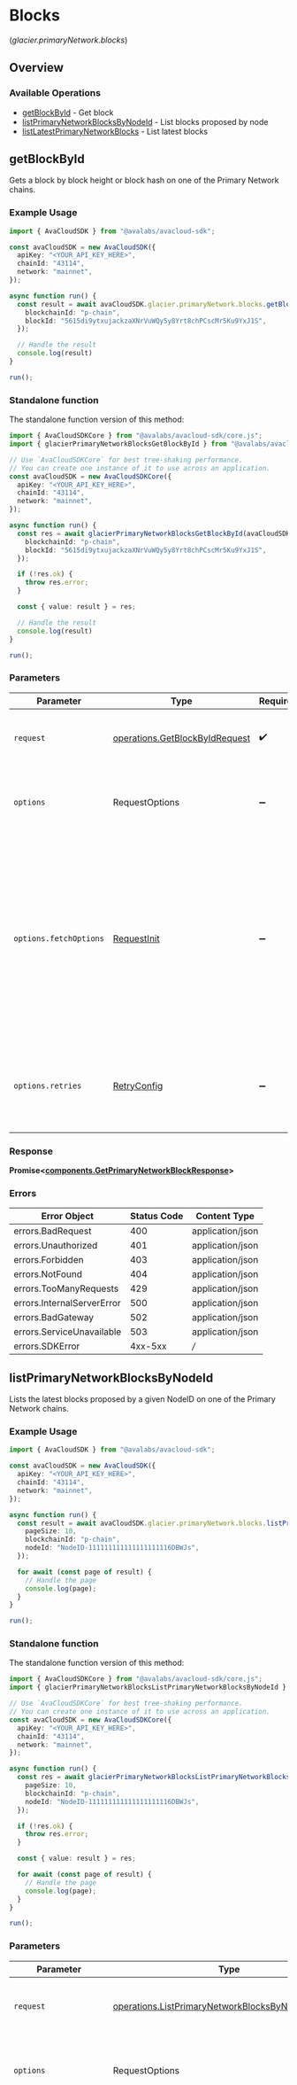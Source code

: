 # Blocks
(*glacier.primaryNetwork.blocks*)

## Overview

### Available Operations

* [getBlockById](#getblockbyid) - Get block
* [listPrimaryNetworkBlocksByNodeId](#listprimarynetworkblocksbynodeid) - List blocks proposed by node
* [listLatestPrimaryNetworkBlocks](#listlatestprimarynetworkblocks) - List latest blocks

## getBlockById

Gets a block by block height or block hash on one of the Primary Network chains.

### Example Usage

```typescript
import { AvaCloudSDK } from "@avalabs/avacloud-sdk";

const avaCloudSDK = new AvaCloudSDK({
  apiKey: "<YOUR_API_KEY_HERE>",
  chainId: "43114",
  network: "mainnet",
});

async function run() {
  const result = await avaCloudSDK.glacier.primaryNetwork.blocks.getBlockById({
    blockchainId: "p-chain",
    blockId: "5615di9ytxujackzaXNrVuWQy5y8Yrt8chPCscMr5Ku9YxJ1S",
  });

  // Handle the result
  console.log(result)
}

run();
```

### Standalone function

The standalone function version of this method:

```typescript
import { AvaCloudSDKCore } from "@avalabs/avacloud-sdk/core.js";
import { glacierPrimaryNetworkBlocksGetBlockById } from "@avalabs/avacloud-sdk/funcs/glacierPrimaryNetworkBlocksGetBlockById.js";

// Use `AvaCloudSDKCore` for best tree-shaking performance.
// You can create one instance of it to use across an application.
const avaCloudSDK = new AvaCloudSDKCore({
  apiKey: "<YOUR_API_KEY_HERE>",
  chainId: "43114",
  network: "mainnet",
});

async function run() {
  const res = await glacierPrimaryNetworkBlocksGetBlockById(avaCloudSDK, {
    blockchainId: "p-chain",
    blockId: "5615di9ytxujackzaXNrVuWQy5y8Yrt8chPCscMr5Ku9YxJ1S",
  });

  if (!res.ok) {
    throw res.error;
  }

  const { value: result } = res;

  // Handle the result
  console.log(result)
}

run();
```

### Parameters

| Parameter                                                                                                                                                                      | Type                                                                                                                                                                           | Required                                                                                                                                                                       | Description                                                                                                                                                                    |
| ------------------------------------------------------------------------------------------------------------------------------------------------------------------------------ | ------------------------------------------------------------------------------------------------------------------------------------------------------------------------------ | ------------------------------------------------------------------------------------------------------------------------------------------------------------------------------ | ------------------------------------------------------------------------------------------------------------------------------------------------------------------------------ |
| `request`                                                                                                                                                                      | [operations.GetBlockByIdRequest](../../models/operations/getblockbyidrequest.md)                                                                                               | :heavy_check_mark:                                                                                                                                                             | The request object to use for the request.                                                                                                                                     |
| `options`                                                                                                                                                                      | RequestOptions                                                                                                                                                                 | :heavy_minus_sign:                                                                                                                                                             | Used to set various options for making HTTP requests.                                                                                                                          |
| `options.fetchOptions`                                                                                                                                                         | [RequestInit](https://developer.mozilla.org/en-US/docs/Web/API/Request/Request#options)                                                                                        | :heavy_minus_sign:                                                                                                                                                             | Options that are passed to the underlying HTTP request. This can be used to inject extra headers for examples. All `Request` options, except `method` and `body`, are allowed. |
| `options.retries`                                                                                                                                                              | [RetryConfig](../../lib/utils/retryconfig.md)                                                                                                                                  | :heavy_minus_sign:                                                                                                                                                             | Enables retrying HTTP requests under certain failure conditions.                                                                                                               |

### Response

**Promise\<[components.GetPrimaryNetworkBlockResponse](../../models/components/getprimarynetworkblockresponse.md)\>**

### Errors

| Error Object               | Status Code                | Content Type               |
| -------------------------- | -------------------------- | -------------------------- |
| errors.BadRequest          | 400                        | application/json           |
| errors.Unauthorized        | 401                        | application/json           |
| errors.Forbidden           | 403                        | application/json           |
| errors.NotFound            | 404                        | application/json           |
| errors.TooManyRequests     | 429                        | application/json           |
| errors.InternalServerError | 500                        | application/json           |
| errors.BadGateway          | 502                        | application/json           |
| errors.ServiceUnavailable  | 503                        | application/json           |
| errors.SDKError            | 4xx-5xx                    | */*                        |


## listPrimaryNetworkBlocksByNodeId

Lists the latest blocks proposed by a given NodeID on one of the Primary Network chains.

### Example Usage

```typescript
import { AvaCloudSDK } from "@avalabs/avacloud-sdk";

const avaCloudSDK = new AvaCloudSDK({
  apiKey: "<YOUR_API_KEY_HERE>",
  chainId: "43114",
  network: "mainnet",
});

async function run() {
  const result = await avaCloudSDK.glacier.primaryNetwork.blocks.listPrimaryNetworkBlocksByNodeId({
    pageSize: 10,
    blockchainId: "p-chain",
    nodeId: "NodeID-111111111111111111116DBWJs",
  });

  for await (const page of result) {
    // Handle the page
    console.log(page);
  }
}

run();
```

### Standalone function

The standalone function version of this method:

```typescript
import { AvaCloudSDKCore } from "@avalabs/avacloud-sdk/core.js";
import { glacierPrimaryNetworkBlocksListPrimaryNetworkBlocksByNodeId } from "@avalabs/avacloud-sdk/funcs/glacierPrimaryNetworkBlocksListPrimaryNetworkBlocksByNodeId.js";

// Use `AvaCloudSDKCore` for best tree-shaking performance.
// You can create one instance of it to use across an application.
const avaCloudSDK = new AvaCloudSDKCore({
  apiKey: "<YOUR_API_KEY_HERE>",
  chainId: "43114",
  network: "mainnet",
});

async function run() {
  const res = await glacierPrimaryNetworkBlocksListPrimaryNetworkBlocksByNodeId(avaCloudSDK, {
    pageSize: 10,
    blockchainId: "p-chain",
    nodeId: "NodeID-111111111111111111116DBWJs",
  });

  if (!res.ok) {
    throw res.error;
  }

  const { value: result } = res;

  for await (const page of result) {
    // Handle the page
    console.log(page);
  }
}

run();
```

### Parameters

| Parameter                                                                                                                                                                      | Type                                                                                                                                                                           | Required                                                                                                                                                                       | Description                                                                                                                                                                    |
| ------------------------------------------------------------------------------------------------------------------------------------------------------------------------------ | ------------------------------------------------------------------------------------------------------------------------------------------------------------------------------ | ------------------------------------------------------------------------------------------------------------------------------------------------------------------------------ | ------------------------------------------------------------------------------------------------------------------------------------------------------------------------------ |
| `request`                                                                                                                                                                      | [operations.ListPrimaryNetworkBlocksByNodeIdRequest](../../models/operations/listprimarynetworkblocksbynodeidrequest.md)                                                       | :heavy_check_mark:                                                                                                                                                             | The request object to use for the request.                                                                                                                                     |
| `options`                                                                                                                                                                      | RequestOptions                                                                                                                                                                 | :heavy_minus_sign:                                                                                                                                                             | Used to set various options for making HTTP requests.                                                                                                                          |
| `options.fetchOptions`                                                                                                                                                         | [RequestInit](https://developer.mozilla.org/en-US/docs/Web/API/Request/Request#options)                                                                                        | :heavy_minus_sign:                                                                                                                                                             | Options that are passed to the underlying HTTP request. This can be used to inject extra headers for examples. All `Request` options, except `method` and `body`, are allowed. |
| `options.retries`                                                                                                                                                              | [RetryConfig](../../lib/utils/retryconfig.md)                                                                                                                                  | :heavy_minus_sign:                                                                                                                                                             | Enables retrying HTTP requests under certain failure conditions.                                                                                                               |

### Response

**Promise\<[operations.ListPrimaryNetworkBlocksByNodeIdResponse](../../models/operations/listprimarynetworkblocksbynodeidresponse.md)\>**

### Errors

| Error Object               | Status Code                | Content Type               |
| -------------------------- | -------------------------- | -------------------------- |
| errors.BadRequest          | 400                        | application/json           |
| errors.Unauthorized        | 401                        | application/json           |
| errors.Forbidden           | 403                        | application/json           |
| errors.NotFound            | 404                        | application/json           |
| errors.TooManyRequests     | 429                        | application/json           |
| errors.InternalServerError | 500                        | application/json           |
| errors.BadGateway          | 502                        | application/json           |
| errors.ServiceUnavailable  | 503                        | application/json           |
| errors.SDKError            | 4xx-5xx                    | */*                        |


## listLatestPrimaryNetworkBlocks

Lists latest blocks on one of the Primary Network chains.

### Example Usage

```typescript
import { AvaCloudSDK } from "@avalabs/avacloud-sdk";

const avaCloudSDK = new AvaCloudSDK({
  apiKey: "<YOUR_API_KEY_HERE>",
  chainId: "43114",
  network: "mainnet",
});

async function run() {
  const result = await avaCloudSDK.glacier.primaryNetwork.blocks.listLatestPrimaryNetworkBlocks({
    pageSize: 10,
    blockchainId: "p-chain",
  });

  for await (const page of result) {
    // Handle the page
    console.log(page);
  }
}

run();
```

### Standalone function

The standalone function version of this method:

```typescript
import { AvaCloudSDKCore } from "@avalabs/avacloud-sdk/core.js";
import { glacierPrimaryNetworkBlocksListLatestPrimaryNetworkBlocks } from "@avalabs/avacloud-sdk/funcs/glacierPrimaryNetworkBlocksListLatestPrimaryNetworkBlocks.js";

// Use `AvaCloudSDKCore` for best tree-shaking performance.
// You can create one instance of it to use across an application.
const avaCloudSDK = new AvaCloudSDKCore({
  apiKey: "<YOUR_API_KEY_HERE>",
  chainId: "43114",
  network: "mainnet",
});

async function run() {
  const res = await glacierPrimaryNetworkBlocksListLatestPrimaryNetworkBlocks(avaCloudSDK, {
    pageSize: 10,
    blockchainId: "p-chain",
  });

  if (!res.ok) {
    throw res.error;
  }

  const { value: result } = res;

  for await (const page of result) {
    // Handle the page
    console.log(page);
  }
}

run();
```

### Parameters

| Parameter                                                                                                                                                                      | Type                                                                                                                                                                           | Required                                                                                                                                                                       | Description                                                                                                                                                                    |
| ------------------------------------------------------------------------------------------------------------------------------------------------------------------------------ | ------------------------------------------------------------------------------------------------------------------------------------------------------------------------------ | ------------------------------------------------------------------------------------------------------------------------------------------------------------------------------ | ------------------------------------------------------------------------------------------------------------------------------------------------------------------------------ |
| `request`                                                                                                                                                                      | [operations.ListLatestPrimaryNetworkBlocksRequest](../../models/operations/listlatestprimarynetworkblocksrequest.md)                                                           | :heavy_check_mark:                                                                                                                                                             | The request object to use for the request.                                                                                                                                     |
| `options`                                                                                                                                                                      | RequestOptions                                                                                                                                                                 | :heavy_minus_sign:                                                                                                                                                             | Used to set various options for making HTTP requests.                                                                                                                          |
| `options.fetchOptions`                                                                                                                                                         | [RequestInit](https://developer.mozilla.org/en-US/docs/Web/API/Request/Request#options)                                                                                        | :heavy_minus_sign:                                                                                                                                                             | Options that are passed to the underlying HTTP request. This can be used to inject extra headers for examples. All `Request` options, except `method` and `body`, are allowed. |
| `options.retries`                                                                                                                                                              | [RetryConfig](../../lib/utils/retryconfig.md)                                                                                                                                  | :heavy_minus_sign:                                                                                                                                                             | Enables retrying HTTP requests under certain failure conditions.                                                                                                               |

### Response

**Promise\<[operations.ListLatestPrimaryNetworkBlocksResponse](../../models/operations/listlatestprimarynetworkblocksresponse.md)\>**

### Errors

| Error Object               | Status Code                | Content Type               |
| -------------------------- | -------------------------- | -------------------------- |
| errors.BadRequest          | 400                        | application/json           |
| errors.Unauthorized        | 401                        | application/json           |
| errors.Forbidden           | 403                        | application/json           |
| errors.NotFound            | 404                        | application/json           |
| errors.TooManyRequests     | 429                        | application/json           |
| errors.InternalServerError | 500                        | application/json           |
| errors.BadGateway          | 502                        | application/json           |
| errors.ServiceUnavailable  | 503                        | application/json           |
| errors.SDKError            | 4xx-5xx                    | */*                        |
